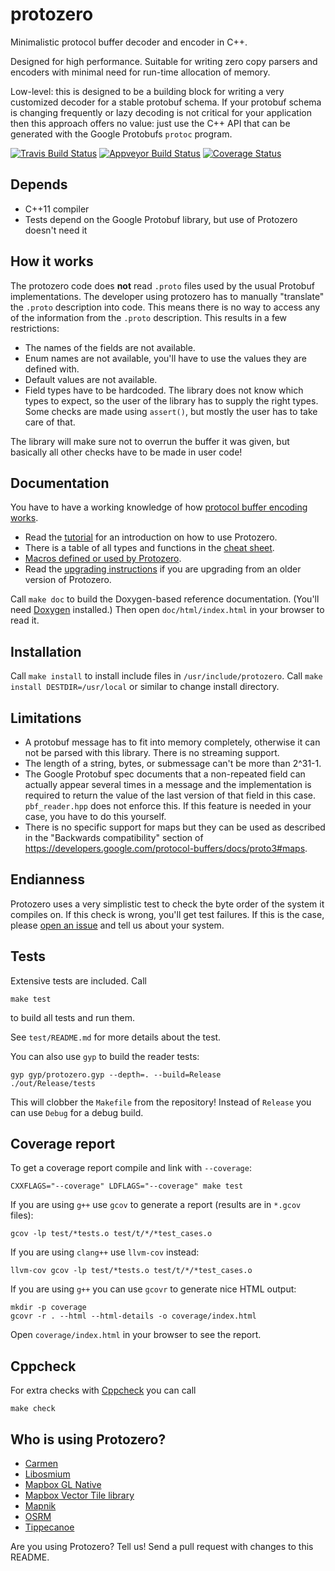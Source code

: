 # protozero

Minimalistic protocol buffer decoder and encoder in C++.

Designed for high performance. Suitable for writing zero copy parsers and
encoders with minimal need for run-time allocation of memory.

Low-level: this is designed to be a building block for writing a very
customized decoder for a stable protobuf schema. If your protobuf schema is
changing frequently or lazy decoding is not critical for your application then
this approach offers no value: just use the C++ API that can be generated with
the Google Protobufs `protoc` program.

[![Travis Build Status](https://travis-ci.org/mapbox/protozero.svg?branch=master)](https://travis-ci.org/mapbox/protozero)
[![Appveyor Build Status](https://ci.appveyor.com/api/projects/status/o354pq10y96mnr6d?svg=true)](https://ci.appveyor.com/project/Mapbox/protozero)
[![Coverage Status](https://coveralls.io/repos/mapbox/protozero/badge.svg?branch=master&service=github)](https://coveralls.io/github/mapbox/protozero?branch=master)

## Depends

* C++11 compiler
* Tests depend on the Google Protobuf library, but use of Protozero doesn't
  need it


## How it works

The protozero code does **not** read `.proto` files used by the usual Protobuf
implementations. The developer using protozero has to manually "translate" the
`.proto` description into code. This means there is no way to access any of the
information from the `.proto` description. This results in a few restrictions:

* The names of the fields are not available.
* Enum names are not available, you'll have to use the values they are defined
  with.
* Default values are not available.
* Field types have to be hardcoded. The library does not know which types to
  expect, so the user of the library has to supply the right types. Some checks
  are made using `assert()`, but mostly the user has to take care of that.

The library will make sure not to overrun the buffer it was given, but
basically all other checks have to be made in user code!


## Documentation

You have to have a working knowledge of how
[protocol buffer encoding works](https://developers.google.com/protocol-buffers/docs/encoding).

* Read the [tutorial](doc/tutorial.md) for an introduction on how to use
  Protozero.
* There is a table of all types and functions in the
  [cheat sheet](doc/cheatsheet.md).
* [Macros defined or used by Protozero](doc/macros.md).
* Read the [upgrading instructions](UPGRADING.md) if you are upgrading from
  an older version of Protozero.

Call `make doc` to build the Doxygen-based reference documentation. (You'll
need [Doxygen](http://www.stack.nl/~dimitri/doxygen/) installed.) Then open
`doc/html/index.html` in your browser to read it.


## Installation

Call `make install` to install include files in `/usr/include/protozero`. Call
`make install DESTDIR=/usr/local` or similar to change install directory.


## Limitations

* A protobuf message has to fit into memory completely, otherwise it can not
  be parsed with this library. There is no streaming support.
* The length of a string, bytes, or submessage can't be more than 2^31-1.
* The Google Protobuf spec documents that a non-repeated field can actually
  appear several times in a message and the implementation is required to
  return the value of the last version of that field in this case.
  `pbf_reader.hpp` does not enforce this. If this feature is needed in your
  case, you have to do this yourself.
* There is no specific support for maps but they can be used as described in
  the "Backwards compatibility" section of
  https://developers.google.com/protocol-buffers/docs/proto3#maps.


## Endianness

Protozero uses a very simplistic test to check the byte order of the system it
compiles on. If this check is wrong, you'll get test failures. If this is the
case, please [open an issue](https://github.com/mapbox/protozero/issues) and
tell us about your system.


## Tests

Extensive tests are included. Call

    make test

to build all tests and run them.

See `test/README.md` for more details about the test.

You can also use `gyp` to build the reader tests:

    gyp gyp/protozero.gyp --depth=. --build=Release
    ./out/Release/tests

This will clobber the `Makefile` from the repository! Instead of `Release` you
can use `Debug` for a debug build.


## Coverage report

To get a coverage report compile and link with `--coverage`:

    CXXFLAGS="--coverage" LDFLAGS="--coverage" make test

If you are using `g++` use `gcov` to generate a report (results are in `*.gcov`
files):

    gcov -lp test/*tests.o test/t/*/*test_cases.o

If you are using `clang++` use `llvm-cov` instead:

    llvm-cov gcov -lp test/*tests.o test/t/*/*test_cases.o

If you are using `g++` you can use `gcovr` to generate nice HTML output:

    mkdir -p coverage
    gcovr -r . --html --html-details -o coverage/index.html

Open `coverage/index.html` in your browser to see the report.


## Cppcheck

For extra checks with [Cppcheck](http://cppcheck.sourceforge.net/) you can call

    make check


## Who is using Protozero?

* [Carmen](https://github.com/mapbox/carmen-cache)
* [Libosmium](https://github.com/osmcode/libosmium)
* [Mapbox GL Native](https://github.com/mapbox/mapbox-gl-native)
* [Mapbox Vector Tile library](https://github.com/mapbox/vector-tile)
* [Mapnik](https://github.com/mapbox/mapnik-vector-tile)
* [OSRM](https://github.com/Project-OSRM/osrm-backend)
* [Tippecanoe](https://github.com/mapbox/tippecanoe)

Are you using Protozero? Tell us! Send a pull request with changes to this
README.


